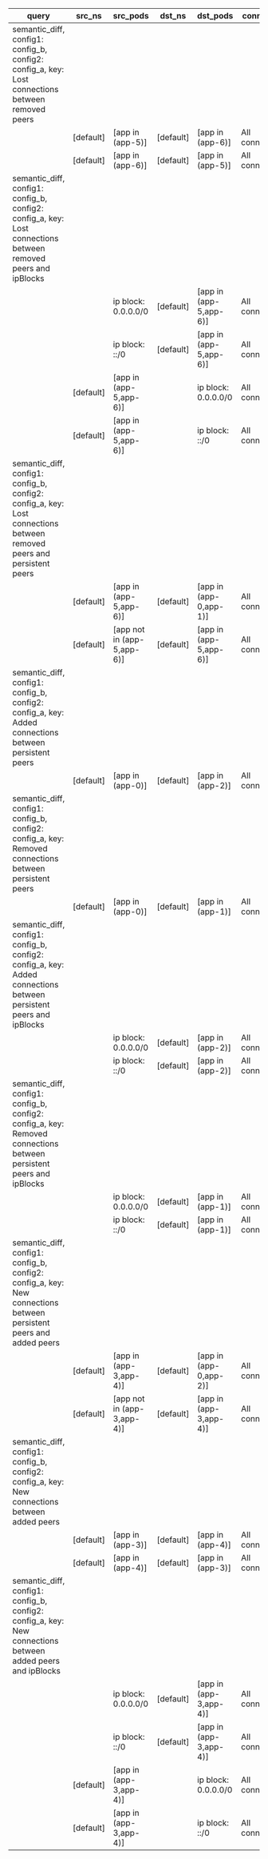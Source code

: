 |query|src_ns|src_pods|dst_ns|dst_pods|connection|
|---|---|---|---|---|---|
|semantic_diff, config1: config_b, config2: config_a, key: Lost connections between removed peers||||||
||[default]|[app in (app-5)]|[default]|[app in (app-6)]|All connections|
||[default]|[app in (app-6)]|[default]|[app in (app-5)]|All connections|
|semantic_diff, config1: config_b, config2: config_a, key: Lost connections between removed peers and ipBlocks||||||
|||ip block: 0.0.0.0/0|[default]|[app in (app-5,app-6)]|All connections|
|||ip block: ::/0|[default]|[app in (app-5,app-6)]|All connections|
||[default]|[app in (app-5,app-6)]||ip block: 0.0.0.0/0|All connections|
||[default]|[app in (app-5,app-6)]||ip block: ::/0|All connections|
|semantic_diff, config1: config_b, config2: config_a, key: Lost connections between removed peers and persistent peers||||||
||[default]|[app in (app-5,app-6)]|[default]|[app in (app-0,app-1)]|All connections|
||[default]|[app not in (app-5,app-6)]|[default]|[app in (app-5,app-6)]|All connections|
|semantic_diff, config1: config_b, config2: config_a, key: Added connections between persistent peers||||||
||[default]|[app in (app-0)]|[default]|[app in (app-2)]|All connections|
|semantic_diff, config1: config_b, config2: config_a, key: Removed connections between persistent peers||||||
||[default]|[app in (app-0)]|[default]|[app in (app-1)]|All connections|
|semantic_diff, config1: config_b, config2: config_a, key: Added connections between persistent peers and ipBlocks||||||
|||ip block: 0.0.0.0/0|[default]|[app in (app-2)]|All connections|
|||ip block: ::/0|[default]|[app in (app-2)]|All connections|
|semantic_diff, config1: config_b, config2: config_a, key: Removed connections between persistent peers and ipBlocks||||||
|||ip block: 0.0.0.0/0|[default]|[app in (app-1)]|All connections|
|||ip block: ::/0|[default]|[app in (app-1)]|All connections|
|semantic_diff, config1: config_b, config2: config_a, key: New connections between persistent peers and added peers||||||
||[default]|[app in (app-3,app-4)]|[default]|[app in (app-0,app-2)]|All connections|
||[default]|[app not in (app-3,app-4)]|[default]|[app in (app-3,app-4)]|All connections|
|semantic_diff, config1: config_b, config2: config_a, key: New connections between added peers||||||
||[default]|[app in (app-3)]|[default]|[app in (app-4)]|All connections|
||[default]|[app in (app-4)]|[default]|[app in (app-3)]|All connections|
|semantic_diff, config1: config_b, config2: config_a, key: New connections between added peers and ipBlocks||||||
|||ip block: 0.0.0.0/0|[default]|[app in (app-3,app-4)]|All connections|
|||ip block: ::/0|[default]|[app in (app-3,app-4)]|All connections|
||[default]|[app in (app-3,app-4)]||ip block: 0.0.0.0/0|All connections|
||[default]|[app in (app-3,app-4)]||ip block: ::/0|All connections|

